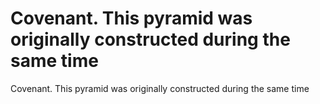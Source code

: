 # Covenant. This pyramid was originally constructed during the same time

Covenant. This pyramid was originally constructed during the same time